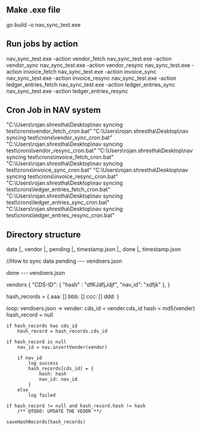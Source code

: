 ## Make .exe file
go build -o nav_sync_test.exe

## Run jobs by action
nav_sync_test.exe -action vendor_fetch 
nav_sync_test.exe -action vendor_sync
nav_sync_test.exe -action vendor_resync
nav_sync_test.exe -action invoice_fetch
nav_sync_test.exe -action invoice_sync
nav_sync_test.exe -action invoice_resync
nav_sync_test.exe -action ledger_entries_fetch
nav_sync_test.exe -action ledger_entries_sync
nav_sync_test.exe -action ledger_entries_resync


## Cron Job in NAV system
"C:\Users\rojan.shrestha\Desktop\nav syncing test\crons\vendor_fetch_cron.bat"
"C:\Users\rojan.shrestha\Desktop\nav syncing test\crons\vendor_sync_cron.bat"
"C:\Users\rojan.shrestha\Desktop\nav syncing test\crons\vendor_resync_cron.bat"
"C:\Users\rojan.shrestha\Desktop\nav syncing test\crons\invoice_fetch_cron.bat"
"C:\Users\rojan.shrestha\Desktop\nav syncing test\crons\invoice_sync_cron.bat"
"C:\Users\rojan.shrestha\Desktop\nav syncing test\crons\invoice_resync_cron.bat"
"C:\Users\rojan.shrestha\Desktop\nav syncing test\crons\ledger_entries_fetch_cron.bat"
"C:\Users\rojan.shrestha\Desktop\nav syncing test\crons\ledger_entries_sync_cron.bat"
"C:\Users\rojan.shrestha\Desktop\nav syncing test\crons\ledger_entries_resync_cron.bat"


## Directory structure

data
 |_ vendor
   |_ pending
     |_ timestamp.json
   |_ done
     |_ timestamp.json



//How to sync data
pending
--- vendoers.json

done
--- vendoers.json


vendors
{
    "CDS-ID": {
        "hash"  : "dfKJdfjJdjf",
        "nav_id": "xdfjk"
    },
}

hash_records = {
    aaa: []
    bbb: []
    ccc: []
    ddd: 
}

loop: vendoers.json -> vender:
    cds_id = vender.cds_id
    hash  = md5(vender)
    hash_record = null

    if hash_records has cds_id
        hash_record = hash_records.cds_id

    if hash_record is null
        nav_id = nav.insertVender(vendor)
        
        if nav_id
            log success
            hash_records[cds_id] = {
                hash: hash
                nav_id: nav_id
            }
        else
            log failed

    if hash_record != null and hash_record.hash != hash
        /** @TODO: UPDATE THE VEDOR **/
    
    saveHashRecords(hash_records)